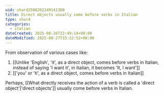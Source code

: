 ```yaml
---
uid: shard2508262249141380
title: Direct objects usually come before verbs in Italian
type: shard
categories:
  - italian
dateCreated: 2025-08-26T22:49:14+08:00
dateModified: 2025-08-27T15:22:52+08:00
---
```

From observation of various cases like:
1. [[Unlike 'English', 'it', as a direct object, comes before verbs in Italian, instead of saying 'I want it', in Italian, it becomes 'It, I want']]
2. [['you' or  'ti', as a direct object, comes before verbs in Italian]]

Perhaps, [[What directly receives the action of a verb is called a 'direct object'|'direct objects']] usually come before verbs in Italian. 